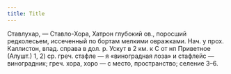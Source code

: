 ```yaml
---
title: Title
---
```


Ставлухар, — Ставло-Хора, Хатрон глубокий ов., поросший редколесьем, иссеченный
по бортам мелкими овражками. Нач. у прох. Каллистон, впад. справа в дол. р.
Ускут в 2 км. к С от нп Приветное (Алушт.) 1, 2) ср. греч. стафле — я
«виноградная лоза» и стафлейс — виноградник; греч. хора, хоро — с место,
пространство; селение З–6.
